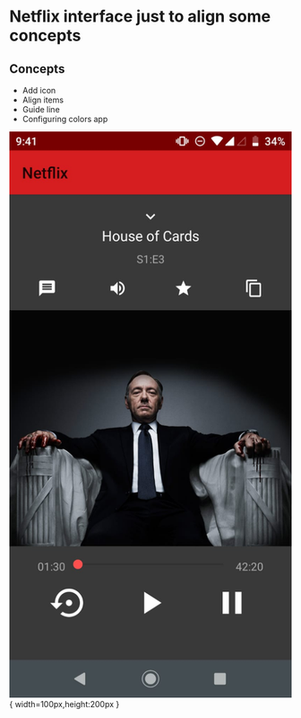 # Netflix interface just to align some concepts

## Concepts
- Add icon
- Align items
- Guide line
- Configuring colors app

![Interface da Netflix](app/src/main/res/drawable/netflix-interface-image.jpeg){ width=100px,height:200px }
